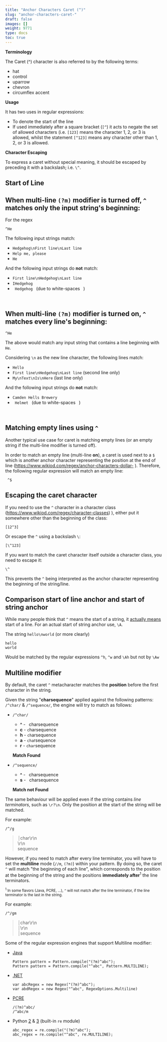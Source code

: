 ```yaml
---
title: "Anchor Characters Caret (^)"
slug: "anchor-characters-caret-"
draft: false
images: []
weight: 9771
type: docs
toc: true
---
```


**Terminology**

The Caret (^) character is also referred to by the following terms:  
- hat
- control
- uparrow
- chevron
- circumflex accent

**Usage**

It has two uses in regular expressions:
- To denote the start of the line
- If used immediately after a square bracket (`[^`) it acts to negate the set of allowed characters (i.e. `[123]` means the character 1, 2, or 3 is allowed, whilst the statement `[^123]` means any character other than 1, 2, or 3 is allowed.

**Character Escaping**

To express a caret without special meaning, it should be escaped by preceding it with a backslash; i.e. `\^`.



## Start of Line
## When multi-line `(?m)` modifier is turned **off**, `^` matches only the input string's beginning:

For the regex

    ^He

The following input strings match:

 - `Hedgehog\nFirst line\nLast line`
 - `Help me, please`
 - `He`

And the following input strings do **not** match:

 - `First line\nHedgehog\nLast line`
 - `IHedgehog`
 - <code>   Hedgehog   </code> (due to white-spaces ` `)

<br>

## When multi-line `(?m)` modifier is turned **on**, `^` matches every line's beginning:

    ^He

The above would match any input string that contains a line beginning with `He`.

Considering `\n` as the new line character, the following lines match:

 - `Hello`
 - `First line\nHedgehog\nLast line` (second line only)
 - `My\nText\nIs\nHere` (last line only)

And the following input strings do **not** match:

 - `Camden Hells Brewery`
 - <code>    Helmet    </code> (due to white-spaces ` `)

<br>

## Matching empty lines using `^`

Another typical use case for caret is matching empty lines (or an empty string if the multi-line modifier is turned off).

In order to match an empty line (multi-line **on**), a caret is used next to a `$` which is another anchor character representing the position at the end of line (https://www.wikiod.com/regex/anchor-characters-dollar- ). Therefore, the following regular expression will match an empty line:

     ^$

## Escaping the caret character
If you need to use the `^` character in a character class (https://www.wikiod.com/regex/character-classes) ), either put it somewhere other than the beginning of the class:

    [12^3]

Or escape the `^` using a backslash `\`:

    [\^123]

If you want to match the caret character itself outside a character class, you need to escape it:

    \^

This prevents the `^` being interpreted as the anchor character representing the beginning of the string/line.

## Comparison start of line anchor and start of string anchor
While many people think that `^` means the start of a string, it [actually means](http://www.regular-expressions.info/anchors.html) start of a line. For an actual start of string anchor use, `\A`.

The string `hello\nworld` (or more clearly)

    hello
    world

Would be matched by the regular expressions `^h`, `^w` and `\Ah` but not by `\Aw`

## Multiline modifier
By default, the caret `^` metacharacter matches the **position** before the first 
character in the string.

Given the string "**charsequence**" applied
against the following patterns: `/^char/` & `/^sequence/`, the engine will try to match as follows:

 - `/^char/`
     - **^** - ` `charsequence 
     - **c** - `c`harsequence
     - **h** - `ch`arsequence
     - **a** - `cha`rsequence
     - **r** - `char`sequence 

    **Match Found**

 - `/^sequence/`
    - **^** - ` `charsequence
    - **s** - ` `charsequence

    **Match not Found**
    
The same behaviour will be applied even if the string contains *line terminators*, such as `\r?\n`.  Only the position at the start of the string will be matched.

For example:


    /^/g

 
> ┊char\r\n  
> \r\n  
> sequence
       
However, if you need to match after every line terminator, you will have to set the **multiline** mode (`//m`, `(?m)`) within your pattern. By doing so, the caret `^` will match "the beginning of each line", which corresponds to the position at the beginning of the string and the positions **immediately after**<sup>1</sup> the line terminators.

<sup><sup>1</sup> In some flavors (Java, PCRE, ...), `^` will not match after the line terminator, if the line terminator is the last in the string.</sup>

For example:

    /^/gm

>┊char\r\n  
>┊\r\n  
>┊sequence

Some of the regular expression engines that support Multiline modifier:

 - [Java][1]

       Pattern pattern = Pattern.compile("(?m)^abc");
       Pattern pattern = Pattern.compile("^abc", Pattern.MULTILINE);

 - [.NET][2]

       var abcRegex = new Regex("(?m)^abc");
       var abdRegex = new Regex("^abc", RegexOptions.Multiline)

 - [PCRE][3]

       /(?m)^abc/
       /^abc/m

 - Python [2][4] & [3][5] (built-in `re` module)

       abc_regex = re.compile("(?m)^abc");
       abc_regex = re.compile("^abc", re.MULTILINE); 


  [1]: https://docs.oracle.com/javase/tutorial/essential/regex/
  [2]: https://msdn.microsoft.com/en-us/library/hs600312(v=vs.110).aspx
  [3]: http://pcre.org/
  [4]: https://docs.python.org/2/library/re.html
  [5]: https://docs.python.org/3/library/re.html

